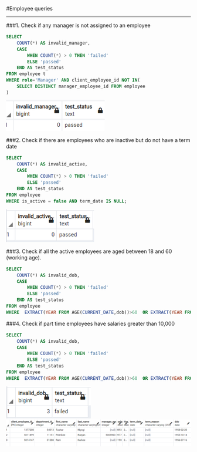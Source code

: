 #Employee queries

---
###1. Check if any manager is not assigned to an employee
~~~sql
SELECT
    COUNT(*) AS invalid_manager,
    CASE
        WHEN COUNT(*) > 0 THEN 'failed'
        ELSE 'passed'
    END AS test_status
FROM employee t
WHERE role='Manager' AND client_employee_id NOT IN(
	SELECT DISTINCT manager_employee_id FROM employee
)
~~~

![img_4.png](img_4.png)

###2. Check if there are employees who are inactive but do not have a term date

~~~sql
SELECT
    COUNT(*) AS invalid_active,
    CASE
        WHEN COUNT(*) > 0 THEN 'failed'
        ELSE 'passed'
    END AS test_status
FROM employee
WHERE is_active = false AND term_date IS NULL;
~~~

![img_5.png](img_5.png)

###3. Check if all the active employees are aged between 18 and 60 (working age).

~~~sql
SELECT
    COUNT(*) AS invalid_dob,
    CASE
        WHEN COUNT(*) > 0 THEN 'failed'
        ELSE 'passed'
    END AS test_status
FROM employee
WHERE  EXTRACT(YEAR FROM AGE(CURRENT_DATE,dob))>60  OR EXTRACT(YEAR FROM AGE(CURRENT_DATE,dob))<18;
~~~

###4.  Check if part time employees have salaries greater than 10,000

~~~sql
SELECT
    COUNT(*) AS invalid_dob,
    CASE
        WHEN COUNT(*) > 0 THEN 'failed'
        ELSE 'passed'
    END AS test_status
FROM employee
WHERE  EXTRACT(YEAR FROM AGE(CURRENT_DATE,dob))>60  OR EXTRACT(YEAR FROM AGE(CURRENT_DATE,dob))<18;
~~~

![img_6.png](img_6.png)
![img_7.png](img_7.png)